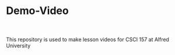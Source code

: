 # Demo-Video
<br>
<br>
This repository is used to make lesson videos for CSCI 157 at Alfred University
